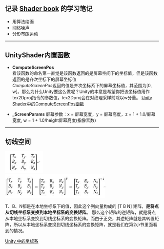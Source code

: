 ## 记录 [Shader book](https://thebookofshaders.com/?lan=ch) 的学习笔记  

+ 用算法绘画
+ 网格噪声
+ 分形布朗运动  

******

## UnityShader内置函数  

+ **ComputeScreenPos**  
    看该函数的命名第一直觉是该函数返回的是屏幕空间下的坐标值，但是该函数返回的是齐次坐标下的屏幕坐标值  
    *ComputeScreenPos*返回的值是齐次坐标系下的屏幕坐标值，其范围为[0, w]。那么为什么Unity要这么做呢？Unity的本意是希望你把该坐标值用作tex2Dproj指令的参数值，tex2Dproj会在对纹理采样前除以w分量。
    [Unity Shader中的ComputeScreenPos函数](https://www.jianshu.com/p/df878a386bec)  

>
+ **_ScreenParams**
    屏幕参数：x = 屏幕宽度，y = 屏幕高度，z =  1 + 1.0/屏幕宽度, w = 1 + 1.0/height屏幕高度(指像素数)

******

## 切线空间  
![tnb](textures/TNB.png)  
![tnb](textures/TNB2.png)   

T、B、N都是在本地坐标系下的值，因此这个列向量构成的 [T B N] 矩阵，**是将点从切线坐标系变换到本地坐标系的变换矩阵**。 那么这个矩阵的逆矩阵，就是将点从本地坐标系变换到切线坐标系的变换矩阵。而由于正交，其逆矩阵就是其转置矩阵，所以从本地坐标系变换到切线坐标系的变换矩阵，就是我们在第2小节里面看到的情况。 
 
[Unity 中的坐标系](https://blog.csdn.net/ronintao/article/details/52136673)